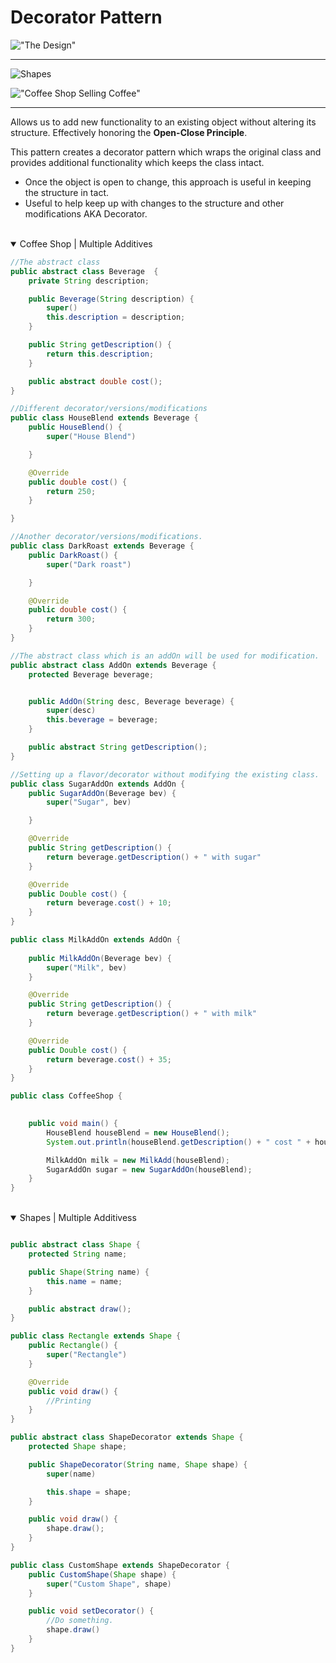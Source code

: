 # Decorator Pattern

!["The Design"](https://www.freecodecamp.org/news/content/images/2019/07/decorator-class-diagram.png)

<hr>

![Shapes](https://www.tutorialspoint.com/design_pattern/images/decorator_pattern_uml_diagram.jpg)

!["Coffee Shop Selling Coffee"](https://www.freecodecamp.org/news/content/images/2019/07/command-class-diagram.PNG)

<hr />

Allows us to add new functionality to an existing object without altering its structure. Effectively honoring the **Open-Close Principle**.

This pattern creates a decorator pattern which wraps the original class and provides additional functionality which keeps the class intact.

- Once the object is open to change, this approach is useful in keeping the structure in tact.
- Useful to help keep up with changes to the structure and other modifications AKA Decorator.


<br/>
<details open>
    <summary>Coffee Shop | Multiple Additives</summary>

```java
//The abstract class
public abstract class Beverage  {
    private String description;

    public Beverage(String description) {
        super()
        this.description = description;
    }

    public String getDescription() {
        return this.description;
    }

    public abstract double cost();
}
```


```java
//Different decorator/versions/modifications
public class HouseBlend extends Beverage {
    public HouseBlend() {
        super("House Blend")

    }

    @Override
    public double cost() {
        return 250;
    }

}

```

```java
//Another decorator/versions/modifications.
public class DarkRoast extends Beverage {
    public DarkRoast() {
        super("Dark roast")

    }

    @Override
    public double cost() {
        return 300;
    }
}
```

```java
//The abstract class which is an addOn will be used for modification.
public abstract class AddOn extends Beverage {
    protected Beverage beverage;


    public AddOn(String desc, Beverage beverage) {
        super(desc)
        this.beverage = beverage;
    }

    public abstract String getDescription();
}

```

```java
//Setting up a flavor/decorator without modifying the existing class.
public class SugarAddOn extends AddOn {
    public SugarAddOn(Beverage bev) {
        super("Sugar", bev)

    }

    @Override
    public String getDescription() {
        return beverage.getDescription() + " with sugar"
    }

    @Override
    public Double cost() {
        return beverage.cost() + 10;
    }
}

```


```java
public class MilkAddOn extends AddOn {
    
    public MilkAddOn(Beverage bev) {
        super("Milk", bev)
    }

    @Override
    public String getDescription() {
        return beverage.getDescription() + " with milk"
    }

    @Override
    public Double cost() {
        return beverage.cost() + 35;
    }
}

```


```java
public class CoffeeShop {

    
    public void main() {
        HouseBlend houseBlend = new HouseBlend();
        System.out.println(houseBlend.getDescription() + " cost " + houseBlend.cost())

        MilkAddOn milk = new MilkAdd(houseBlend);
        SugarAddOn sugar = new SugarAddOn(houseBlend);
    }
}

```
</details>



<br/>
<details open>
    <summary>Shapes | Multiple Additivess</summary>

```java

public abstract class Shape {
    protected String name;

    public Shape(String name) {
        this.name = name;
    }

    public abstract draw();
}

```

```java 
public class Rectangle extends Shape {
    public Rectangle() {
        super("Rectangle")
    }

    @Override
    public void draw() {
        //Printing 
    }
}

```


```java
public abstract class ShapeDecorator extends Shape {
    protected Shape shape;

    public ShapeDecorator(String name, Shape shape) {
        super(name)

        this.shape = shape;
    }

    public void draw() {
        shape.draw();
    }
}
```

```java
public class CustomShape extends ShapeDecorator {
    public CustomShape(Shape shape) {
        super("Custom Shape", shape)
    }

    public void setDecorator() {
        //Do something.
        shape.draw()
    }
}

```
</details>
